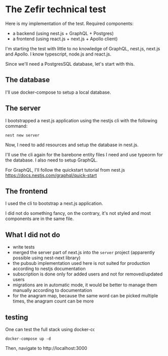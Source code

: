 # The Zefir technical test

Here is my implementation of the test. Required components:

- a backend (using nest.js + GraphQL + Postgres)
- a frontend (using react.js + next.js + Apollo client)

I'm starting the test with little to no knowledge of GraphQL, nest.js, next.js and Apollo.
I know typescript, node.js and react.js.

Since we'll need a PostgresSQL database, let's start with this.

## The database

I'll use docker-compose to setup a local database.

## The server

I bootstrapped a nest.js application using the nestjs cli with the following command:

    nest new server

Now, I need to add resources and setup the database in nest.js.

I'll use the cli again for the barebone entity files I need and use typeorm for the database. I also need to setup GraphQL.

For GraphQL, I'll follow the quickstart tutorial from nest.js <https://docs.nestjs.com/graphql/quick-start>

## The frontend

I used the cli to bootstrap a next.js application.

I did not do something fancy, on the contrary, it's not styled and most components are in the same file.

## What I did not do

- write tests
- merged the server part of next.js into the `server` project (apparently possible using nest-next library)
- the pubsub implementation used here is not suited for production according to nestjs documentation
- subscription is done only for added users and not for removed/updated users
- migrations are in automatic mode, it would be better to manage them manually according to documentation
- for the anagram map, because the same word can be picked multiple times, the anagram count can be more than !10, not sure if that's ok

## testing

One can test the full stack using docker-compose:

    docker-compose up -d

Then, navigate to http://localhost:3000